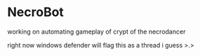 # NecroBot
working on automating gameplay of crypt of the necrodancer

right now windows defender will flag this as a thread i guess >.>
